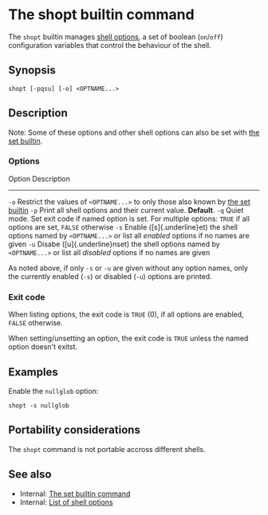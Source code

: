 # The shopt builtin command

The `shopt` builtin manages [shell options](../../internals/shell_options.md), a
set of boolean (`on`/`off`) configuration variables that control the
behaviour of the shell.

## Synopsis

    shopt [-pqsu] [-o] <OPTNAME...>

## Description

Note: Some of these options and other shell options can also be set with
[the set builtin](../../commands/builtin/set.md).

### Options

  Option   Description
  -------- -----------------------------------------------------------------------------------------------------------------------------
  `-o`     Restrict the values of `<OPTNAME...>` to only those also known by [the set builtin](../../commands/builtin/set.md)
  `-p`     Print all shell options and their current value. **Default**.
  `-q`     Quiet mode. Set exit code if named option is set. For multiple options: `TRUE` if all options are set, `FALSE` otherwise
  `-s`     Enable ([s]{.underline}et) the shell options named by `<OPTNAME...>` or list all *enabled* options if no names are given
  `-u`     Disabe ([u]{.underline}nset) the shell options named by `<OPTNAME...>` or list all *disabled* options if no names are given

As noted above, if only `-s` or `-u` are given without any option names,
only the currently enabled (`-s`) or disabled (`-u`) options are
printed.

### Exit code

When listing options, the exit code is `TRUE` (0), if all options are
enabled, `FALSE` otherwise.

When setting/unsetting an option, the exit code is `TRUE` unless the
named option doesn't exitst.

## Examples

Enable the `nullglob` option:

    shopt -s nullglob

## Portability considerations

The `shopt` command is not portable accross different shells.

## See also

-   Internal: [The set builtin command](../../commands/builtin/set.md)
-   Internal: [List of shell options](../../internals/shell_options.md)
